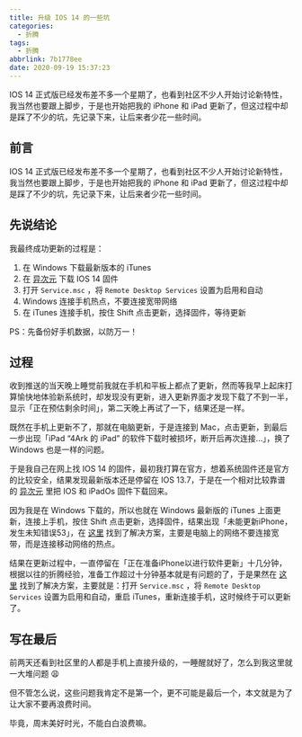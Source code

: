 ```yaml
---
title: 升级 IOS 14 的一些坑
categories:
  - 折腾
tags:
  - 折腾
abbrlink: 7b1778ee
date: 2020-09-19 15:37:23
---
```


<div class="excerpt">
    IOS 14 正式版已经发布差不多一个星期了，也看到社区不少人开始讨论新特性，我当然也要跟上脚步，于是也开始把我的 iPhone 和 iPad 更新了，但这过程中却是踩了不少的坑，先记录下来，让后来者少花一些时间。
</div>


<!-- more -->

## 前言

IOS 14 正式版已经发布差不多一个星期了，也看到社区不少人开始讨论新特性，我当然也要跟上脚步，于是也开始把我的 iPhone 和 iPad 更新了，但这过程中却是踩了不少的坑，先记录下来，让后来者少花一些时间。

## 先说结论

我最终成功更新的过程是：

1. 在 Windows 下载最新版本的 iTunes
2. 在 [异次元](https://www.iplaysoft.com/item/ios-ipsw-download) 下载 IOS 14 固件
3. 打开 `Service.msc` ，将 `Remote Desktop Services` 设置为启用和自动
4. Windows 连接手机热点，不要连接宽带网络
5. 在 iTunes 连接手机，按住 Shift 点击更新，选择固件，等待更新

PS：先备份好手机数据，以防万一！

## 过程

收到推送的当天晚上睡觉前我就在手机和平板上都点了更新，然而等我早上起床打算愉快地体验新系统时，却发现没有更新，进入更新界面才发现下载了不到一半，显示「正在预估剩余时间」，第二天晚上再试了一下，结果还是一样。

既然在手机上更新不了，那就在电脑更新，于是连接到 Mac，点击更新，到最后一步出现「iPad “4Ark 的 iPad” 的软件下载时被损坏，断开后再次连接...」，换了 Windows 也是一样的问题。

于是我自己在网上找 IOS 14 的固件，最初我打算在官方，想着系统固件还是官方的比较安全，结果发现最新版本还是停留在 IOS 13.7，于是在一个相对比较靠谱的 [异次元](https://www.iplaysoft.com/item/ios-ipsw-download) 里把 IOS 和 iPadOs 固件下载回来。

因为我是在 Windows 下载的，所以也就在 Windows 最新版的 iTunes 上面更新，连接上手机，按住 Shift 点击更新，选择固件，结果出现「未能更新iPhone，发生未知错误53」，在 [这里](https://discussionschinese.apple.com/thread/251504194) 找到了解决方案，主要是电脑上的网络不要连接宽带，而是连接移动网络的热点。

结果在更新过程中，一直停留在「正在准备iPhone以进行软件更新」十几分钟，根据以往的折腾经验，准备工作超过十分钟基本就是有问题的了，于是果然在 [这里](https://hcwang.pixnet.net/blog/post/40515550) 找到了解决方案，主要就是：打开 `Service.msc` ，将 `Remote Desktop Services` 设置为启用和自动，重启 iTunes，重新连接手机，这时候终于可以更新了。

## 写在最后

前两天还看到社区里的人都是手机上直接升级的，一睡醒就好了，怎么到我这里就一大堆问题 😩

但不管怎么说，这些问题我肯定不是第一个，更不可能是最后一个，本文就是为了让大家不要再浪费时间。

毕竟，周末美好时光，不能白白浪费嘛。
